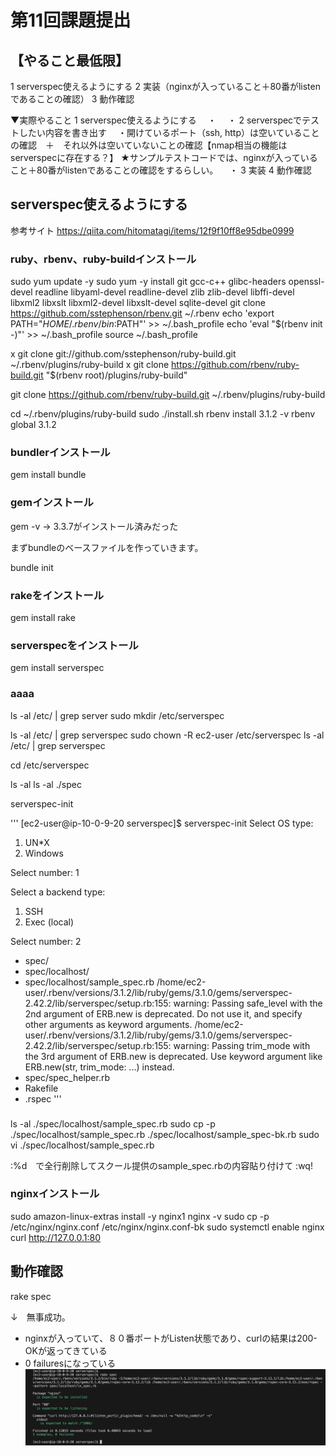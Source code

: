 # 第11回課題提出

## 【やること最低限】
1 serverspec使えるようにする
2 実装（nginxが入っていること＋80番がlistenであることの確認）
3 動作確認


▼実際やること
1 serverspec使えるようにする
　・
　・
2 serverspecでテストしたい内容を書き出す
　・開けているポート（ssh, http）は空いていることの確認　＋　それ以外は空いていないことの確認【nmap相当の機能はserverspecに存在する？】
        ★サンプルテストコードでは、nginxが入っていること＋80番がlistenであることの確認をするらしい。
　・
3 実装
4 動作確認

## serverspec使えるようにする

参考サイト
https://qiita.com/hitomatagi/items/12f9f10ff8e95dbe0999


### ruby、rbenv、ruby-buildインストール

sudo yum update -y
sudo yum -y install git gcc-c++ glibc-headers openssl-devel readline libyaml-devel readline-devel zlib zlib-devel libffi-devel libxml2 libxslt libxml2-devel libxslt-devel sqlite-devel
git clone https://github.com/sstephenson/rbenv.git ~/.rbenv
echo 'export PATH="$HOME/.rbenv/bin:$PATH"' >> ~/.bash_profile
echo 'eval "$(rbenv init -)"' >> ~/.bash_profile
source ~/.bash_profile

 x git clone git://github.com/sstephenson/ruby-build.git ~/.rbenv/plugins/ruby-build
 x git clone https://github.com/rbenv/ruby-build.git "$(rbenv root)/plugins/ruby-build"

git clone https://github.com/rbenv/ruby-build.git ~/.rbenv/plugins/ruby-build


cd ~/.rbenv/plugins/ruby-build
sudo ./install.sh
rbenv install 3.1.2 -v
rbenv global 3.1.2


### bundlerインストール
gem install bundle

### gemインストール
gem -v
→ 3.3.7がインストール済みだった

まずbundleのベースファイルを作っていきます。

bundle init

### rakeをインストール
gem install rake

### serverspecをインストール
gem install serverspec

### aaaa


ls -al /etc/ | grep server
sudo mkdir /etc/serverspec

ls -al /etc/ | grep serverspec
sudo chown -R ec2-user /etc/serverspec
ls -al /etc/ | grep serverspec


cd /etc/serverspec

ls -al
ls -al ./spec

serverspec-init

'''
[ec2-user@ip-10-0-9-20 serverspec]$ serverspec-init
Select OS type:

  1) UN*X
  2) Windows

Select number: 1

Select a backend type:

  1) SSH
  2) Exec (local)

Select number: 2

 + spec/
 + spec/localhost/
 + spec/localhost/sample_spec.rb
/home/ec2-user/.rbenv/versions/3.1.2/lib/ruby/gems/3.1.0/gems/serverspec-2.42.2/lib/serverspec/setup.rb:155: warning: Passing safe_level with the 2nd argument of ERB.new is deprecated. Do not use it, and specify other arguments as keyword arguments.
/home/ec2-user/.rbenv/versions/3.1.2/lib/ruby/gems/3.1.0/gems/serverspec-2.42.2/lib/serverspec/setup.rb:155: warning: Passing trim_mode with the 3rd argument of ERB.new is deprecated. Use keyword argument like ERB.new(str, trim_mode: ...) instead.
 + spec/spec_helper.rb
 + Rakefile
 + .rspec
'''

###
ls -al ./spec/localhost/sample_spec.rb
sudo cp -p ./spec/localhost/sample_spec.rb ./spec/localhost/sample_spec-bk.rb
sudo vi ./spec/localhost/sample_spec.rb

:%d　で全行削除してスクール提供のsample_spec.rbの内容貼り付けて :wq!

### nginxインストール
sudo amazon-linux-extras install -y nginx1
nginx -v
sudo cp -p /etc/nginx/nginx.conf /etc/nginx/nginx.conf-bk
sudo systemctl enable nginx
curl http://127.0.0.1:80


## 動作確認
rake spec

↓　無事成功。
 - nginxが入っていて、８０番ポートがListen状態であり、curlの結果は200-OKが返ってきている
 - 0 failuresになっている
![check.png](./files/check.png)





